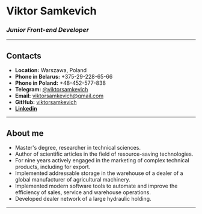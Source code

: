 # **Viktor Samkevich**
### *Junior Front-end Developer*

***

## **Contacts**
- **Location:** Warszawa, Poland
- **Phone in Belarus:** +375-29-228-65-66
- **Phone in Poland:** +48-452-577-838
- **Telegram:** [@viktorsamkevich](https://t.me/viktorsamkevich)
- **Email:** viktorsamkevich@gmail.com
- **GitHub:** [viktorsamkevich](https://github.com/viktorsamkevich)
- **[Linkedin](https://www.linkedin.com/in/viktorsamkevich/)**

***

## **About me**
- Master's degree, researcher in technical sciences.
- Author of scientific articles in the field of resource-saving technologies.
- For nine years actively engaged in the marketing of complex technical products, including for export.
- Implemented addressable storage in the warehouse of a dealer of a global manufacturer of agricultural machinery.
- Implemented modern software tools to automate and improve the efficiency of sales, service and warehouse operations.
- Developed dealer network of a large hydraulic holding.

***